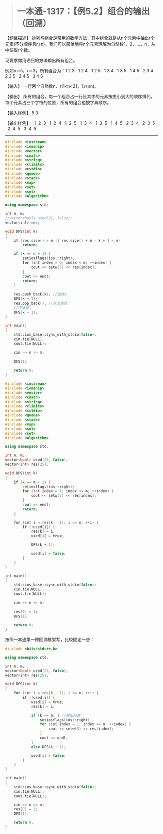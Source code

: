 > # 一本通-1317：【例5.2】组合的输出（回溯）

【题目描述】
排列与组合是常用的数学方法，其中组合就是从n个元素中抽出r个元素(不分顺序且r≤n)，我们可以简单地将n个元素理解为自然数1，2，…，n，从中任取r个数。

现要求你用递归的方法输出所有组合。

例如n＝5，r＝3，所有组合为：1 2 3   1 2 4   1 2 5   1 3 4   1 3 5   1 4 5   2 3 4   2 3 5   2 4 5   3 4 5

【输入】
一行两个自然数n、r(1<n<21，1≤r≤n)。

【输出】
所有的组合，每一个组合占一行且其中的元素按由小到大的顺序排列，每个元素占三个字符的位置，所有的组合也按字典顺序。

【输入样例】
5 3

【输出样例】
  1  2  3
  1  2  4
  1  2  5
  1  3  4
  1  3  5
  1  4  5
  2  3  4
  2  3  5
  2  4  5
  3  4  5

------

```c++
#include <iostream>
#include <iomanip>
#include <vector>
#include <cmath>
#include <string>
#include <climits>
#include <cstdio>
#include <queue>
#include <stack>
#include <map>
#include <set>
#include <set>
#include <algorithm>

using namespace std;

int n, m;
//vector<bool> used(21, false);
vector<int> res;

void DFS(int k)
{
	if (res.size() > m || res.size() + n - k + 1 < m)
		return;

	if (k == n + 1) {
		setiosflags(ios::right);
		for (int index = 0; index < m; ++index) {
			cout << setw(3) << res[index];
		}
		cout << endl;
		return;
	}
	
	res.push_back(k); //选择x
    DFS(k + 1);
    res.pop_back(); //恢复原状
    //不选择
    DFS(k + 1);
}

int main()
{
	std::ios_base::sync_with_stdio(false);
    cin.tie(NULL);
    cout.tie(NULL);

    cin >> n >> m;
    
    DFS(1);
    
    return 0;
}
```

```c++
#include <iostream>
#include <iomanip>
#include <vector>
#include <cmath>
#include <string>
#include <climits>
#include <cstdio>
#include <queue>
#include <stack>
#include <map>
#include <set>
#include <set>
#include <algorithm>

using namespace std;

int n, m;
vector<bool> used(25, false);
vector<int> res(25);

void DFS(int k)
{
	if (k == m + 1) {
		setiosflags(ios::right);
		for (int index = 1; index <= m; ++index) {
			cout << setw(3) << res[index];
		}
		cout << endl;
		return;
	}

	for (int i = res[k - 1]; i <= n; ++i) {
		if (!used[i]) {
			res[k] = i;
			used[i] = true;

			DFS(k + 1);

			used[i] = false;
		}
	}
}

int main()
{
	std::ios_base::sync_with_stdio(false);
    cin.tie(NULL);
    cout.tie(NULL);

    cin >> n >> m;
    
    res[0] = 1;
    DFS(1);
    
    return 0;
}
```

按照一本通第一种回溯框架写，比较固定一些：

```c++
#include <bits/stdc++.h>

using namespace std;

int n, m;
vector<bool> used(25, false);
vector<int> res(25);

void DFS(int k)
{
	for (int i = res[k - 1]; i <= n; ++i) {
		if (!used[i]) {
			used[i] = true;
			res[k] = i;

			if (k == m) { //输出结果
				setiosflags(ios::right);
				for (int index = 1; index <= m; ++index) {
					cout << setw(3) << res[index];
				}
				cout << endl;
			}
			else DFS(k + 1);

			used[i] = false;
		}
	}
}

int main()
{
	std::ios_base::sync_with_stdio(false);
	cin.tie(NULL);
	cout.tie(NULL);

	cin >> n >> m;
	res[0] = 1;
	DFS(1);

	return 0;
}
```

